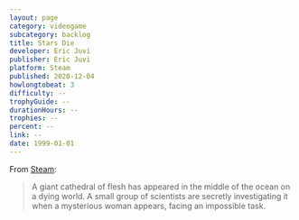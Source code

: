 ```yaml
---
layout: page
category: videogame
subcategory: backlog
title: Stars Die
developer: Eric Juvi
publisher: Eric Juvi
platform: Steam
published: 2020-12-04
howlongtobeat: 3
difficulty: --
trophyGuide: --
durationHours: --
trophies: --
percent: --
link: --
date: 1999-01-01
---
```


From [Steam](https://store.steampowered.com/app/1457740/Stars_Die/):

> A giant cathedral of flesh has appeared in the middle of the ocean on a dying world. A small group of scientists are secretly investigating it when a mysterious woman appears, facing an impossible task.
